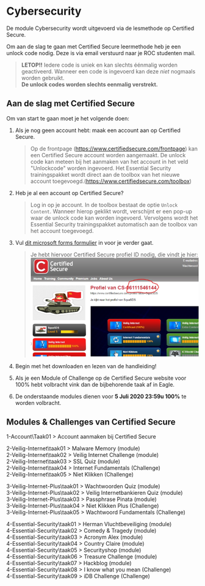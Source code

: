# Cybersecurity

De module Cybersecurity wordt uitgevoerd via de lesmethode op Certified Secure. 

Om aan de slag te gaan met Certified Secure leermethode heb je een unlock code nodig. Deze is via email verstuurd naar je ROC studenten mail. 

   > **LETOP!!** Iedere code is uniek en kan slechts éénmalig worden geactiveerd. Wanneer een code is ingevoerd kan deze *niet* nogmaals worden gebruikt.  
   **De unlock codes worden slechts eenmalig verstrekt.**  

## Aan de slag met Certified Secure

Om van start te gaan moet je het volgende doen:

1. Als je nog geen account hebt: maak een account aan op Certified Secure.
   > Op de frontpage (https://www.certifiedsecure.com/frontpage) kan een Certified Secure account worden aangemaakt. De unlock code kan meteen bij het aanmaken van het account in het veld "Unlockcode" worden ingevoerd. Het Essential Security trainingspakket wordt direct aan de toolbox van het nieuwe account toegevoegd.(https://www.certifiedsecure.com/toolbox) 

2. Heb je al een account op Certified Secure?
   > Log in op je account. In de toolbox bestaat de optie `Unlock Content`. Wanneer hierop geklikt wordt, verschijnt er een pop-up waar de unlock code kan worden ingevoerd. Vervolgens wordt het Essential Security trainingspakket automatisch aan de toolbox van het account toegevoegd.  

3. Vul [dit microsoft forms formulier](https://forms.office.com/Pages/ResponsePage.aspx?id=RswIyUxVMUGGU0VSLmjikaRwSe8dqthLjsrnL5WPW8VUQVo2QkJNN0RMVVg2QkZBQUZURlo2Q1RZMi4u) in voor je verder gaat.
   > Je hebt hiervoor Certified Secure profiel ID nodig, die vindt je hier:
   ![CC id](img/cc-id.jpg)  

4. Begin met het downloaden en lezen van de handleiding!

5. Als je een Module of Challenge op de Certified Secure website voor 100% hebt volbracht vink dan de bijbehorende taak af in Eagle.
   
5. De onderstaande modules dienen voor **5 Juli 2020 23:59u 100%** te worden volbracht.


## Modules & Challenges van Certified Secure

1-Account\Taak01 > Account aanmaken bij Certified Secure  

2-Veilig-Internet\taak01 > Malware Memory (module)  
2-Veilig-Internet\taak02 > Veilig Internet Challenge (module)  
2-Veilig-Internet\taak03 > SSL Quiz (module)  
2-Veilig-Internet\taak04 > Internet Fundamentals (Challenge)  
2-Veilig-Internet\taak05 > Niet Klikken (Challenge)  

3-Veilig-Internet-Plus\taak01 > Wachtwoorden Quiz (module)  
3-Veilig-Internet-Plus\taak02 > Veilig Internetbankieren Quiz (module)  
3-Veilig-Internet-Plus\taak03 > Passphrase Pinata (module)  
3-Veilig-Internet-Plus\taak04 > Niet Klikken Plus (Challenge)  
3-Veilig-Internet-Plus\taak05 > Wachtwoord Fundamentals (Challenge)  

4-Essential-Security\taak01 > Herman Vluchtbeveiliging (module)    
4-Essential-Security\taak02 > Comedy & Tragedy (module)  
4-Essential-Security\taak03 > Acronym Alex (module)  
4-Essential-Security\taak04 > Country Claire (module)  
4-Essential-Security\taak05 > Securityshop (module)  
4-Essential-Security\taak06 > Treasure Challenge (module)  
4-Essential-Security\taak07 > Hackblog (module)  
4-Essential-Security\taak08 > I know what you mean (Challenge)  
4-Essential-Security\taak09 > iDB Challenge (Challenge)  